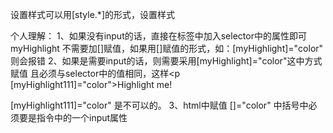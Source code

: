 <!--<p [style.background]="'lime'" [style.color]="'red'">I am green with envy!</p>-->
设置样式可以用[style.*]的形式，设置样式


个人理解：
 1、如果没有input的话，直接在标签中加入selector中的属性即可 myHighlight 不需要加[]赋值，如果用[]赋值的形式，如：[myHighlight]="color" 则会报错
 2、如果是需要input的话，则需要采用[myHighlight]="color"这中方式赋值 且必须与selector中的值相同，这样<p [myHighlight111]="color">Highlight me!</p> [myHighlight111]="color" 是不可以的。
 3、html中赋值 []="color" 中括号中必须要是指令中的一个input属性
